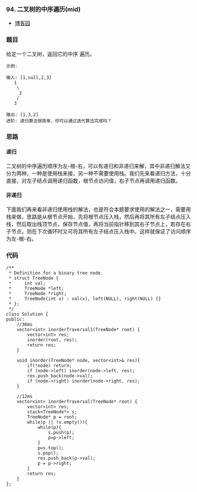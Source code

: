 ### 94. 二叉树的中序遍历(mid)

- [博客园](http://www.cnblogs.com/grandyang/p/4297300.html)


### 题目 

给定一个二叉树，返回它的中序 遍历。

	示例:
	
	输入: [1,null,2,3]
	   1
	    \
	     2
	    /
	   3
	
	输出: [1,3,2]
	进阶: 递归算法很简单，你可以通过迭代算法完成吗？

### 思路


#### 递归
二叉树的中序遍历顺序为左-根-右，可以有递归和非递归来解，其中非递归解法又分为两种，一种是使用栈来接，另一种不需要使用栈。我们先来看递归方法，十分直接，对左子结点调用递归函数，根节点访问值，右子节点再调用递归函数。

#### 非递归
下面我们再来看非递归使用栈的解法，也是符合本题要求使用的解法之一，需要用栈来做，思路是从根节点开始，先将根节点压入栈，然后再将其所有左子结点压入栈，然后取出栈顶节点，保存节点值，再将当前指针移到其右子节点上，若存在右子节点，则在下次循环时又可将其所有左子结点压入栈中。这样就保证了访问顺序为左-根-右。

### 代码



```
/**
 * Definition for a binary tree node.
 * struct TreeNode {
 *     int val;
 *     TreeNode *left;
 *     TreeNode *right;
 *     TreeNode(int x) : val(x), left(NULL), right(NULL) {}
 * };
 */
class Solution {
public:
	//36ms
    vector<int> inorderTraversal1(TreeNode* root) {
        vector<int> res;
        inorder(root, res);
        return res;
    }
    
    void inorder(TreeNode* node, vector<int>& res){
        if(!node) return;
        if (node->left) inorder(node->left, res);
        res.push_back(node->val);
        if (node->right) inorder(node->right, res);
    }
    
    //12ms
    vector<int> inorderTraversal(TreeNode* root) {
        vector<int> res;
        stack<TreeNode*> s;
        TreeNode* p = root;
        while(p || !s.empty()){
            while(p){
                s.push(p);
                p=p->left;
            }
            p=s.top();
            s.pop();
            res.push_back(p->val);
            p = p->right;
        }
        return res;
    }
};
```